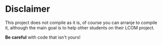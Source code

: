 # Disclaimer 

This project does not compile as it is, of course you can arranje to compile it, although the main goal is to help other students on their LCOM project.

**Be careful** with code that isn't yours!
